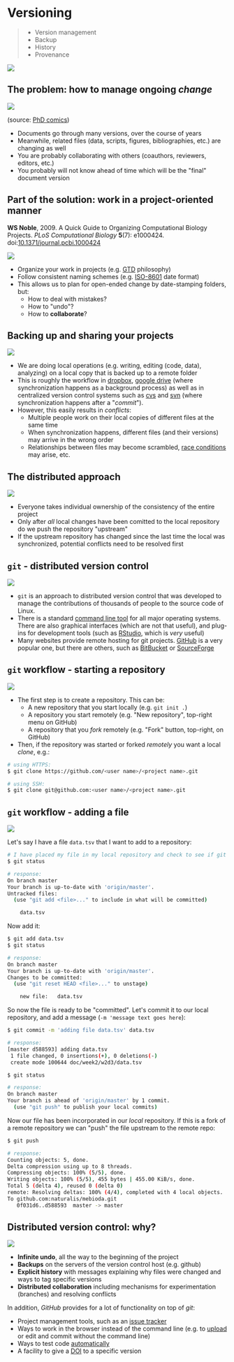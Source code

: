 Versioning
==========

> - Version management
> - Backup 
> - History 
> - Provenance

![](provenance.png)

The problem: how to manage ongoing _change_
-------------------------------------------

![](versioning.jpg)

(source: [PhD comics](http://phdcomics.com/comics/archive.php?comicid=1531))

- Documents go through many versions, over the course of years
- Meanwhile, related files (data, scripts, figures, bibliographies, etc.) are changing as well
- You are probably collaborating with others (coauthors, reviewers, editors, etc.)
- You probably will not know ahead of time which will be the "final" document version

Part of the solution: work in a project-oriented manner
-------------------------------------------------------

**WS Noble**, 2009. A Quick Guide to Organizing Computational Biology Projects. _PLoS Computational Biology_ **5**(7): e1000424. doi:[10.1371/journal.pcbi.1000424](https://doi.org/10.1371/journal.pcbi.1000424)

![](git-folders.png)

- Organize your work in projects (e.g. [GTD](https://en.wikipedia.org/wiki/Getting_Things_Done) philosophy)
- Follow consistent naming schemes (e.g. [ISO-8601](https://en.wikipedia.org/wiki/ISO_8601) date format)
- This allows us to plan for open-ended change by date-stamping folders, but: 
  - How to deal with mistakes? 
  - How to "undo"?
  - How to **collaborate**?

Backing up and sharing your projects
------------------------------------

![](central-version-control.png)

- We are doing local operations (e.g. writing, editing (code, data), analyzing) on a local copy that is
  backed up to a remote folder
- This is roughly the workflow in [dropbox](http://dropbox.com), [google drive](http://drive.google.com) (where 
  synchronization happens as a background process) as well as in centralized version control systems such as 
  [cvs](http://www.nongnu.org/cvs/) and [svn](https://subversion.apache.org/) (where synchronization happens 
  after a "_commit_").
- However, this easily results in _conflicts_: 
  - Multiple people work on their local copies of different files at the same time
  - When synchronization happens, different files (and their versions) may arrive in the wrong order
  - Relationships between files may become scrambled, [race conditions](https://en.wikipedia.org/wiki/Race_condition) may
    arise, etc.

The distributed approach
------------------------

![](distributed-version-control.png)

- Everyone takes individual ownership of the consistency of the entire project
- Only after _all_ local changes have been comitted to the local repository do we push the repository "upstream"
- If the upstream repository has changed since the last time the local was synchronized, potential conflicts need to be 
  resolved first
 
`git` - distributed version control
-----------------------------------

![](git-history.png)

- `git` is an approach to distributed version control that was developed to manage the contributions of thousands of 
  people to the source code of Linux.
- There is a standard [command line tool](https://git-scm.com/downloads) for all major operating systems. There are also
  graphical interfaces (which are not that useful), and plug-ins for development tools (such as 
  [RStudio](https://support.rstudio.com/hc/en-us/articles/200532077-Version-Control-with-Git-and-SVN), which is 
  _very_ useful)
- Many websites provide remote hosting for git projects. [GitHub](http://github.com) is a very popular one, but there
  are others, such as [BitBucket](https://bitbucket.org/) or [SourceForge](http://sf.net)

`git` workflow - starting a repository
--------------------------------------

![](git-clone.png)

- The first step is to create a repository. This can be:
  - A new repository that you start locally (e.g. `git init .`)
  - A repository you start remotely (e.g. "New repository", top-right menu on GitHub)
  - A repository that you _fork_ remotely (e.g. "Fork" button, top-right, on GitHub)
- Then, if the repository was started or forked _remotely_ you want a local _clone_, e.g.:

```bash
# using HTTPS:
$ git clone https://github.com/<user name>/<project name>.git

# using SSH:
$ git clone git@github.com:<user name>/<project name>.git
```

`git` workflow - adding a file
------------------------------

![](git-workflow.png)

Let's say I have a file `data.tsv` that I want to add to a repository:

```bash
# I have placed my file in my local repository and check to see if git notices:
$ git status

# response:
On branch master
Your branch is up-to-date with 'origin/master'.
Untracked files:
  (use "git add <file>..." to include in what will be committed)

	data.tsv
```

Now add it:

```bash
$ git add data.tsv
$ git status

# response:
On branch master
Your branch is up-to-date with 'origin/master'.
Changes to be committed:
  (use "git reset HEAD <file>..." to unstage)

	new file:   data.tsv
```

So now the file is ready to be "committed". Let's commit it to our local repository, and
add a message (`-m 'message text goes here`):

```bash
$ git commit -m 'adding file data.tsv' data.tsv

# response:
[master d588593] adding data.tsv
 1 file changed, 0 insertions(+), 0 deletions(-)
 create mode 100644 doc/week2/w2d3/data.tsv

$ git status

# response:
On branch master
Your branch is ahead of 'origin/master' by 1 commit.
  (use "git push" to publish your local commits)
```

Now our file has been incorporated in our _local_ repository. If this is a fork of a remote 
repository we can "push" the file upstream to the remote repo:

```bash
$ git push

# response:
Counting objects: 5, done.
Delta compression using up to 8 threads.
Compressing objects: 100% (5/5), done.
Writing objects: 100% (5/5), 455 bytes | 455.00 KiB/s, done.
Total 5 (delta 4), reused 0 (delta 0)
remote: Resolving deltas: 100% (4/4), completed with 4 local objects.
To github.com:naturalis/mebioda.git
   0f031d6..d588593  master -> master
```

Distributed version control: why?
---------------------------------

![](git-commit.png)

- **Infinite undo**, all the way to the beginning of the project
- **Backups** on the servers of the version control host (e.g. github)
- **Explicit history** with messages explaining why files were changed and ways to tag specific versions
- **Distributed collaboration** including mechanisms for experimentation (branches) and resolving conflicts

In addition, _GitHub_ provides for a lot of functionality on top of _git_:

- Project management tools, such as an [issue tracker](https://github.com/naturalis/mebioda/issues)
- Ways to work in the browser instead of the command line (e.g. to 
  [upload](https://github.com/naturalis/mebioda/upload/master) or edit and commit without the command line)
- Ways to test code [automatically](https://travis-ci.org/rvosa/bio-phylo)
- A facility to give a [DOI](https://doi.org/10.5281/zenodo.1010138) to a specific version

